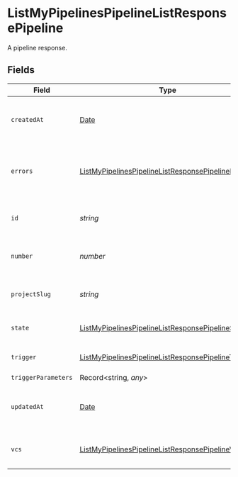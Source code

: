 # ListMyPipelinesPipelineListResponsePipeline

A pipeline response.


## Fields

| Field                                                                                                                               | Type                                                                                                                                | Required                                                                                                                            | Description                                                                                                                         | Example                                                                                                                             |
| ----------------------------------------------------------------------------------------------------------------------------------- | ----------------------------------------------------------------------------------------------------------------------------------- | ----------------------------------------------------------------------------------------------------------------------------------- | ----------------------------------------------------------------------------------------------------------------------------------- | ----------------------------------------------------------------------------------------------------------------------------------- |
| `createdAt`                                                                                                                         | [Date](https://developer.mozilla.org/en-US/docs/Web/JavaScript/Reference/Global_Objects/Date)                                       | :heavy_check_mark:                                                                                                                  | The date and time the pipeline was created.                                                                                         |                                                                                                                                     |
| `errors`                                                                                                                            | [ListMyPipelinesPipelineListResponsePipelineErrors](../../models/operations/listmypipelinespipelinelistresponsepipelineerrors.md)[] | :heavy_check_mark:                                                                                                                  | A sequence of errors that have occurred within the pipeline.                                                                        |                                                                                                                                     |
| `id`                                                                                                                                | *string*                                                                                                                            | :heavy_check_mark:                                                                                                                  | The unique ID of the pipeline.                                                                                                      | 5034460f-c7c4-4c43-9457-de07e2029e7b                                                                                                |
| `number`                                                                                                                            | *number*                                                                                                                            | :heavy_check_mark:                                                                                                                  | The number of the pipeline.                                                                                                         | 25                                                                                                                                  |
| `projectSlug`                                                                                                                       | *string*                                                                                                                            | :heavy_check_mark:                                                                                                                  | The project-slug for the pipeline.                                                                                                  | gh/CircleCI-Public/api-preview-docs                                                                                                 |
| `state`                                                                                                                             | [ListMyPipelinesPipelineListResponsePipelineState](../../models/operations/listmypipelinespipelinelistresponsepipelinestate.md)     | :heavy_check_mark:                                                                                                                  | The current state of the pipeline.                                                                                                  |                                                                                                                                     |
| `trigger`                                                                                                                           | [ListMyPipelinesPipelineListResponsePipelineTrigger](../../models/operations/listmypipelinespipelinelistresponsepipelinetrigger.md) | :heavy_check_mark:                                                                                                                  | A summary of the trigger.                                                                                                           |                                                                                                                                     |
| `triggerParameters`                                                                                                                 | Record<string, *any*>                                                                                                               | :heavy_minus_sign:                                                                                                                  | N/A                                                                                                                                 |                                                                                                                                     |
| `updatedAt`                                                                                                                         | [Date](https://developer.mozilla.org/en-US/docs/Web/JavaScript/Reference/Global_Objects/Date)                                       | :heavy_minus_sign:                                                                                                                  | The date and time the pipeline was last updated.                                                                                    |                                                                                                                                     |
| `vcs`                                                                                                                               | [ListMyPipelinesPipelineListResponsePipelineVcs](../../models/operations/listmypipelinespipelinelistresponsepipelinevcs.md)         | :heavy_minus_sign:                                                                                                                  | VCS information for the pipeline.                                                                                                   |                                                                                                                                     |